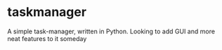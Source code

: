# taskmanager
A simple task-manager, written in Python. Looking to add GUI and more neat features to it someday
